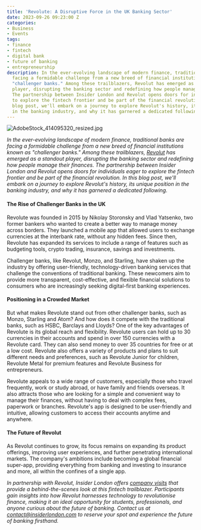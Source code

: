 ```yaml
---
title: 'Revolute: A Disruptive Force in the UK Banking Sector'
date: 2023-09-26 09:23:00 Z
categories:
- Business
- Events
tags:
- finance
- fintech
- digital bank
- future of banking
- entrepreneurship
description: In the ever-evolving landscape of modern finance, traditional banks are
  facing a formidable challenge from a new breed of financial institutions known as
  "challenger banks." Among these trailblazers, Revolut has emerged as a standout
  player, disrupting the banking sector and redefining how people manage their finances.
  The partnership between Insider London and Revolut opens doors for individuals eager
  to explore the fintech frontier and be part of the financial revolution. In this
  blog post, we'll embark on a journey to explore Revolut's history, its unique position
  in the banking industry, and why it has garnered a dedicated following.
---
```


![AdobeStock_414095320_resized.jpg](/uploads/AdobeStock_414095320_mobile_banking)

*In the ever-evolving landscape of modern finance, traditional banks are facing a formidable challenge from a new breed of financial institutions known as "challenger banks." Among these trailblazers, [Revolut](https://www.revolut.com/) has emerged as a standout player, disrupting the banking sector and redefining how people manage their finances. The partnership between Insider London and Revolut opens doors for individuals eager to explore the fintech frontier and be part of the financial revolution. In this blog post, we'll embark on a journey to explore Revolut's history, its unique position in the banking industry, and why it has garnered a dedicated following.*

#### The Rise of Challenger Banks in the UK

Revolute was founded in 2015 by Nikolay Storonsky and Vlad Yatsenko, two former bankers who wanted to create a better way to manage money across borders. They launched a mobile app that allowed users to exchange currencies at the interbank rate, without any hidden fees. Since then, Revolute has expanded its services to include a range of features such as budgeting tools, crypto trading, insurance, savings and investments.

Challenger banks, like Revolut, Monzo, and Starling, have shaken up the industry by offering user-friendly, technology-driven banking services that challenge the conventions of traditional banking. These newcomers aim to provide more transparent, cost-effective, and flexible financial solutions to consumers who are increasingly seeking digital-first banking experiences.

#### Positioning in a Crowded Market

But what makes Revolute stand out from other challenger banks, such as Monzo, Starling and Atom? And how does it compete with the traditional banks, such as HSBC, Barclays and Lloyds? One of the key advantages of Revolute is its global reach and flexibility. Revolute users can hold up to 30 currencies in their accounts and spend in over 150 currencies with a Revolute card. They can also send money to over 35 countries for free or at a low cost. Revolute also offers a variety of products and plans to suit different needs and preferences, such as Revolute Junior for children, Revolute Metal for premium features and Revolute Business for entrepreneurs.

Revolute appeals to a wide range of customers, especially those who travel frequently, work or study abroad, or have family and friends overseas. It also attracts those who are looking for a simple and convenient way to manage their finances, without having to deal with complex fees, paperwork or branches. Revolute's app is designed to be user-friendly and intuitive, allowing customers to access their accounts anytime and anywhere.

#### The Future of Revolut

As Revolut continues to grow, its focus remains on expanding its product offerings, improving user experiences, and further penetrating international markets. The company's ambitions include becoming a global financial super-app, providing everything from banking and investing to insurance and more, all within the confines of a single app. 

*In partnership with Revolut, Insider London offers [company visits](https://www.insiderlondon.com/london/company-visits/) that provide a behind-the-scenes look at this fintech trailblazer. Participants gain insights into how Revolut harnesses technology to revolutionise finance, making it an ideal opportunity for students, professionals, and anyone curious about the future of banking. Contact us at <a href="mailto:contact@insiderlondon.com">contact@insiderlondon.com</a> to reserve your spot and experience the future of banking firsthand.* 

